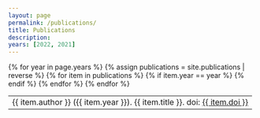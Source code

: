 ```yaml
---
layout: page
permalink: /publications/
title: Publications
description:
years: [2022, 2021]
---
```


<table>
{% for year in page.years %}
<!-- #### {{ year }} -->
  {% assign publications = site.publications | reverse %}
    {% for item in publications %}
      {% if item.year == year %}
        <tr class="noBorder">
          <td>{{ item.author }} ({{ item.year }}). {{ item.title }}. doi: <a href="[url](https://doi.org/{{ item.doi }})">{{ item.doi }}</a></td>
        </tr>
      {% endif %}
    {% endfor %}
{% endfor %}
</table>

